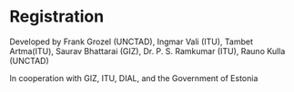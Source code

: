 # Registration

Developed by Frank Grozel (UNCTAD), Ingmar Vali (ITU), Tambet Artma(ITU), Saurav Bhattarai (GIZ), Dr. P. S. Ramkumar (ITU), Rauno Kulla (UNCTAD)

In cooperation with GIZ, ITU, DIAL, and the Government of Estonia
